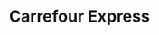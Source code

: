 ---
title: "Carrefour Express"
url: /strasbourg/carrefour-express-boulevard-du-president-wilson/
shop: commodité
---